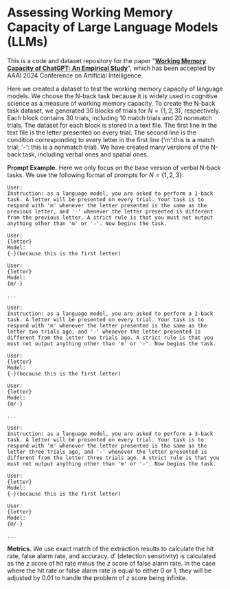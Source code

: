 # Assessing Working Memory Capacity of Large Language Models (LLMs)

This is a code and dataset repository for the paper "**[Working Memory Capacity of ChatGPT: An Empirical Study](https://arxiv.org/abs/2305.03731)**", which has been accepted by AAAI 2024 Conference on Artificial Intelligence.

Here we created a dataset to test the working memory capacity of language models. We choose the N-back task because it is widely used in cognitive science as a measure of working memory capacity. To create the N-back task dataset, we generated 30 blocks of trials for $N = \{1, 2, 3\}$, respectively. Each block contains 30 trials, including 10 match trials and 20 nonmatch trials. The dataset for each block is stored in a text file. The first line in the text file is the letter presented on every trial. The second line is the condition corresponding to every letter in the first line ('m':this is a match trial; '-': this is a nonmatch trial). We have created many versions of the N-back task, including verbal ones and spatial ones.

**Prompt Example.** Here we only focus on the base version of verbal N-back tasks. We use the following format of prompts for $N = \{1, 2, 3\}$:
```
User:
Instruction: as a language model, you are asked to perform a 1-back task. A letter will be presented on every trial. Your task is to respond with 'm' whenever the letter presented is the same as the previous letter, and '-' whenever the letter presented is different from the previous letter. A strict rule is that you must not output anything other than 'm' or '-'. Now begins the task.

User:
{letter}
Model:
{-}(because this is the first letter)

User:
{letter}
Model:
{m/-}

...
```

```
User:
Instruction: as a language model, you are asked to perform a 2-back task. A letter will be presented on every trial. Your task is to respond with 'm' whenever the letter presented is the same as the letter two trials ago, and '-' whenever the letter presented is different from the letter two trials ago. A strict rule is that you must not output anything other than 'm' or '-'. Now begins the task.

User:
{letter}
Model:
{-}(because this is the first letter)

User:
{letter}
Model:
{m/-}

...
```

```
User:
Instruction: as a language model, you are asked to perform a 3-back task. A letter will be presented on every trial. Your task is to respond with 'm' whenever the letter presented is the same as the letter three trials ago, and '-' whenever the letter presented is different from the letter three trials ago. A strict rule is that you must not output anything other than 'm' or '-'. Now begins the task.

User:
{letter}
Model:
{-}(because this is the first letter)

User:
{letter}
Model:
{m/-}

...
```

**Metrics.** We use exact match of the extraction results to calculate the hit rate, false alarm rate, and accuracy. $d'$ (detection sensitivity) is calculated as the $z$ score of hit rate minus the $z$ score of false alarm rate. In the case where the hit rate or false alarm rate is equal to either 0 or 1, they will be adjusted by 0.01 to handle the problem of $z$ score being infinite.

